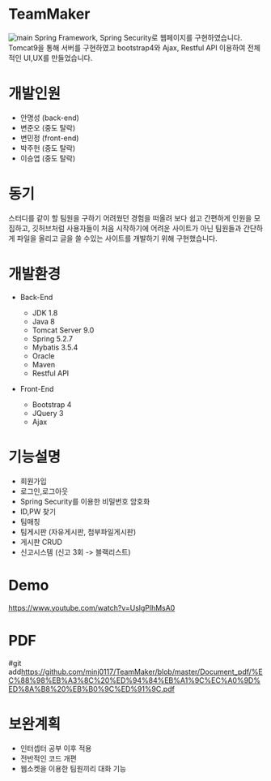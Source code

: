 # TeamMaker
![main](https://user-images.githubusercontent.com/42050824/94374238-cb4b1a00-0145-11eb-869f-2292256c9545.png)
Spring Framework, Spring Security로 웹페이지를 구현하였습니다.
Tomcat9을 통해 서버를 구현하였고 bootstrap4와 Ajax, Restful API 이용하여 전체적인 UI,UX를 만들었습니다.

# 개발인원
  - 안명성 (back-end)
  - 변준오 (중도 탈락)
  - 변민정 (front-end)
  - 박주헌 (중도 탈락)
  - 이승엽 (중도 탈락)

# 동기
스터디를 같이 할 팀원을 구하기 어려웠던 경험을 떠올려 보다 쉽고 간편하게 인원을 모집하고, 깃허브처럼 사용자들이 처음 시작하기에 어려운 사이트가 아닌 팀원들과 간단하게 파일을 올리고 글을 쓸 수있는 사이트를 개발하기 위해 구현했습니다.

# 개발환경
  - Back-End
    - JDK 1.8
    - Java 8
    - Tomcat Server 9.0
    - Spring 5.2.7
    - Mybatis 3.5.4
    - Oracle
    - Maven
    - Restful API

  - Front-End
    - Bootstrap 4
    - JQuery 3
    - Ajax

# 기능설명
 - 회원가입
 - 로그인,로그아웃
 - Spring Security를 이용한 비밀번호 암호화
 - ID,PW 찾기
 - 팀매칭
 - 팀게시판 (자유게시판, 첨부파일게시판)
 - 게시판 CRUD
 - 신고시스템 (신고 3회 -> 블랙리스트)

# Demo
https://www.youtube.com/watch?v=UslgPlhMsA0

# PDF
#git add<https://github.com/minj0117/TeamMaker/blob/master/Document_pdf/%EC%88%98%EB%A3%8C%20%ED%94%84%EB%A1%9C%EC%A0%9D%ED%8A%B8%20%EB%B0%9C%ED%91%9C.pdf>


# 보완계획
  - 인터셉터 공부 이후 적용
  - 전반적인 코드 개편
  - 웹소켓을 이용한 팀원끼리 대화 기능
